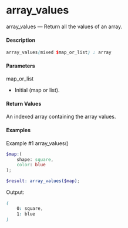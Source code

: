 # array_values

array_values — Return all the values of an array.

#### __Description__

```scss
array_values(mixed $map_or_list) : array
```

#### __Parameters__
map_or_list
- Initial (map or list).

#### __Return Values__
An indexed array containing the array values.


#### __Examples__
Example #1 array_values()
```scss
$map:(
    shape: square,
    color: blue
);

$result: array_values($map);
```
Output:
```scss
(
    0: square,
    1: blue
)
```